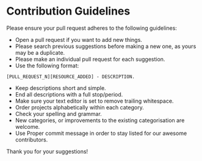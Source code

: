 # Contribution Guidelines
Please ensure your pull request adheres to the following guidelines:

* Open a pull request if you want to add new things.
* Please search previous suggestions before making a new one, as yours may be a duplicate.
* Please make an individual pull request for each suggestion.
* Use the following format:
```
[PULL_REQUEST_N][RESOURCE_ADDED] - DESCRIPTION.
```
* Keep descriptions short and simple.
* End all descriptions with a full stop/period.
* Make sure your text editor is set to remove trailing whitespace.
* Order projects alphabetically within each category.
* Check your spelling and grammar.
* New categories, or improvements to the existing categorisation are welcome.
* Use Proper commit message in order to stay listed for our awesome contributors.

Thank you for your suggestions!